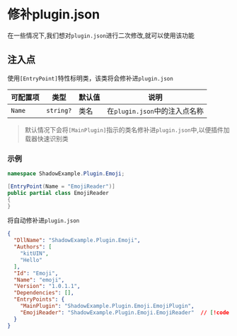 # 修补plugin.json

在一些情况下,我们想对`plugin.json`进行二次修改,就可以使用该功能


## 注入点

使用`[EntryPoint]`特性标明类，该类将会修补进`plugin.json`

| 可配置项       |      类型      |  默认值 | 说明 |
| ------------- | :-----------: | ---- | ---- |
| `Name`      | `string?` | 类名 | 在`plugin.json`中的注入点名称 |


> 默认情况下会将`[MainPlugin]`指示的类名修补进`plugin.json`中,以便插件加载器快速识别类

### 示例
```csharp
namespace ShadowExample.Plugin.Emoji;

[EntryPoint(Name = "EmojiReader")]
public partial class EmojiReader
{
}
```

将自动修补进`plugin.json`

```json
{
  "DllName": "ShadowExample.Plugin.Emoji",
  "Authors": [
    "kitUIN",
    "Hello"
  ],
  "Id": "Emoji",
  "Name": "emoji",
  "Version": "1.0.1.1",
  "Dependencies": [],
  "EntryPoints": {
    "MainPlugin": "ShadowExample.Plugin.Emoji.EmojiPlugin",
    "EmojiReader": "ShadowExample.Plugin.Emoji.EmojiReader"  // [!code ++]
  }
}
```